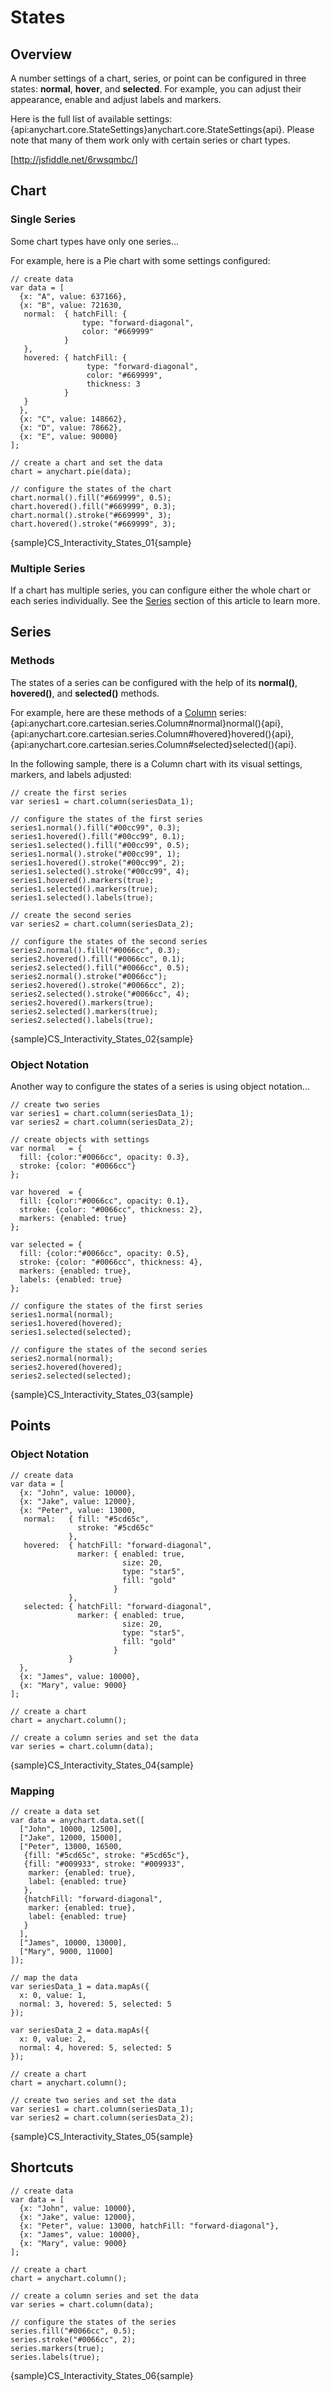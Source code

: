 # States

## Overview

A number settings of a chart, series, or point can be configured in three states: **normal**, **hover**, and **selected**. For example, you can adjust their appearance, enable and adjust labels and markers.

Here is the full list of available settings: {api:anychart.core.StateSettings}anychart.core.StateSettings{api}. Please note that many of them work only with certain series or chart types.

[<a href="http://jsfiddle.net/6rwsqmbc/" target="_blank">http://jsfiddle.net/6rwsqmbc/</a>]

## Chart

### Single Series

Some chart types have only one series...

For example, here is a Pie chart with some settings configured:

```
// create data
var data = [
  {x: "A", value: 637166},
  {x: "B", value: 721630,
   normal:  { hatchFill: {
                type: "forward-diagonal",
                color: "#669999"
            }
   },
   hovered: { hatchFill: {
                 type: "forward-diagonal",
                 color: "#669999",
                 thickness: 3
            }
   }
  },
  {x: "C", value: 148662},
  {x: "D", value: 78662},
  {x: "E", value: 90000}
];

// create a chart and set the data
chart = anychart.pie(data);

// configure the states of the chart
chart.normal().fill("#669999", 0.5);
chart.hovered().fill("#669999", 0.3);
chart.normal().stroke("#669999", 3);
chart.hovered().stroke("#669999", 3);
```

{sample}CS\_Interactivity\_States\_01{sample}

### Multiple Series

If a chart has multiple series, you can configure either the whole chart or each series individually. See the [Series](#series) section of this article to learn more.

## Series

### Methods

The states of a series can be configured with the help of its **normal()**, **hovered()**, and **selected()** methods. 

For example, here are these methods of a [Column](../../Basic_Charts/Column_Chart) series: {api:anychart.core.cartesian.series.Column#normal}normal(){api}, {api:anychart.core.cartesian.series.Column#hovered}hovered(){api}, {api:anychart.core.cartesian.series.Column#selected}selected(){api}.

In the following sample, there is a Column chart with its visual settings, markers, and labels adjusted:

```
// create the first series
var series1 = chart.column(seriesData_1);

// configure the states of the first series
series1.normal().fill("#00cc99", 0.3);
series1.hovered().fill("#00cc99", 0.1);
series1.selected().fill("#00cc99", 0.5);
series1.normal().stroke("#00cc99", 1);
series1.hovered().stroke("#00cc99", 2);
series1.selected().stroke("#00cc99", 4);
series1.hovered().markers(true);
series1.selected().markers(true);
series1.selected().labels(true);

// create the second series
var series2 = chart.column(seriesData_2);

// configure the states of the second series
series2.normal().fill("#0066cc", 0.3);
series2.hovered().fill("#0066cc", 0.1);
series2.selected().fill("#0066cc", 0.5);
series2.normal().stroke("#0066cc");
series2.hovered().stroke("#0066cc", 2);
series2.selected().stroke("#0066cc", 4);
series2.hovered().markers(true);
series2.selected().markers(true);
series2.selected().labels(true);
```

{sample}CS\_Interactivity\_States\_02{sample}

### Object Notation

Another way to configure the states of a series is using object notation...


```
// create two series
var series1 = chart.column(seriesData_1);
var series2 = chart.column(seriesData_2);

// create objects with settings
var normal   = {
  fill: {color:"#0066cc", opacity: 0.3},
  stroke: {color: "#0066cc"}
};

var hovered  = {
  fill: {color:"#0066cc", opacity: 0.1},
  stroke: {color: "#0066cc", thickness: 2},
  markers: {enabled: true}
};

var selected = {
  fill: {color:"#0066cc", opacity: 0.5},
  stroke: {color: "#0066cc", thickness: 4},
  markers: {enabled: true},
  labels: {enabled: true}
};

// configure the states of the first series
series1.normal(normal);
series1.hovered(hovered);
series1.selected(selected);

// configure the states of the second series
series2.normal(normal);
series2.hovered(hovered);
series2.selected(selected);
```

{sample}CS\_Interactivity\_States\_03{sample}

## Points

### Object Notation

```
// create data
var data = [
  {x: "John", value: 10000},
  {x: "Jake", value: 12000},
  {x: "Peter", value: 13000,
   normal:   { fill: "#5cd65c",
               stroke: "#5cd65c"
             },
   hovered:  { hatchFill: "forward-diagonal",
               marker: { enabled: true,
                         size: 20,
                         type: "star5",
                         fill: "gold"
                       }
             },
   selected: { hatchFill: "forward-diagonal",
               marker: { enabled: true,
                         size: 20,
                         type: "star5",
                         fill: "gold"
                       }
             }
  },
  {x: "James", value: 10000},
  {x: "Mary", value: 9000}
];

// create a chart
chart = anychart.column();

// create a column series and set the data
var series = chart.column(data);
```

{sample}CS\_Interactivity\_States\_04{sample}

### Mapping

```
// create a data set
var data = anychart.data.set([
  ["John", 10000, 12500],
  ["Jake", 12000, 15000],
  ["Peter", 13000, 16500,
   {fill: "#5cd65c", stroke: "#5cd65c"},
   {fill: "#009933", stroke: "#009933",
    marker: {enabled: true},
    label: {enabled: true}
   },
   {hatchFill: "forward-diagonal",
    marker: {enabled: true},
    label: {enabled: true}
   }
  ],
  ["James", 10000, 13000],
  ["Mary", 9000, 11000]
]);

// map the data
var seriesData_1 = data.mapAs({
  x: 0, value: 1,
  normal: 3, hovered: 5, selected: 5
});

var seriesData_2 = data.mapAs({
  x: 0, value: 2,
  normal: 4, hovered: 5, selected: 5
});

// create a chart
chart = anychart.column();

// create two series and set the data
var series1 = chart.column(seriesData_1);
var series2 = chart.column(seriesData_2);
```

{sample}CS\_Interactivity\_States\_05{sample}

## Shortcuts

```
// create data
var data = [
  {x: "John", value: 10000},
  {x: "Jake", value: 12000},
  {x: "Peter", value: 13000, hatchFill: "forward-diagonal"},
  {x: "James", value: 10000},
  {x: "Mary", value: 9000}
];

// create a chart
chart = anychart.column();

// create a column series and set the data
var series = chart.column(data);

// configure the states of the series
series.fill("#0066cc", 0.5);
series.stroke("#0066cc", 2);
series.markers(true);
series.labels(true);
```

{sample}CS\_Interactivity\_States\_06{sample}